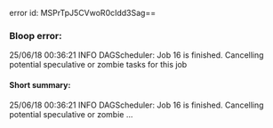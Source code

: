 error id: MSPrTpJ5CVwoR0cIdd3Sag==
### Bloop error:

25/06/18 00:36:21 INFO DAGScheduler: Job 16 is finished. Cancelling potential speculative or zombie tasks for this job
#### Short summary: 

25/06/18 00:36:21 INFO DAGScheduler: Job 16 is finished. Cancelling potential speculative or zombie ...